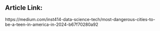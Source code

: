 <h2>Article Link:</h2>
https://medium.com/inst414-data-science-tech/most-dangerous-cities-to-be-a-teen-in-america-in-2024-b67f70280a92